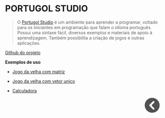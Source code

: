 # PORTUGOL STUDIO

> O [Portugol Studio](https://univali-lite.github.io/Portugol-Studio/) é um ambiente para aprender a programar, voltado para os iniciantes em programação que falam o idioma português. Possui uma sintaxe fácil, diversos exemplos e materiais de apoio à aprendizagem. Também possibilita a criação de jogos e outras aplicações.

[Github do projeto](https://github.com/UNIVALI-LITE/Portugol-Studio)

**Exemplos de uso**

- [Jogo da velha com matriz](../Portugol/Jogo%20da%20velha%20internet.por)

- [Jogo da velha com vetor unico](../Portugol/Jogo%20da%20velha.por)

- [Calculadora](../Portugol/Calculadora.por)

<div style="text-align: right">

[![voltar](../imagens/icons8-voltar-50.png)](../README.md)

</div>